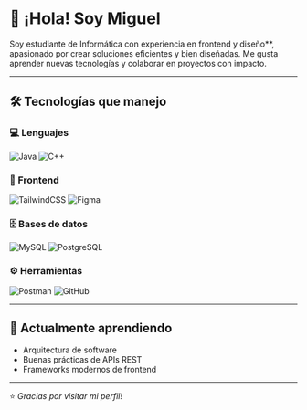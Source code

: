 # 👋 ¡Hola! Soy Miguel

Soy estudiante de Informática con experiencia en frontend y diseño**, apasionado por crear soluciones eficientes y bien diseñadas. Me gusta aprender nuevas tecnologías y colaborar en proyectos con impacto.

---

## 🛠️ Tecnologías que manejo

### 💻 Lenguajes
![Java](https://img.shields.io/badge/Java-007396?logo=java&logoColor=white)
![C++](https://img.shields.io/badge/C%2B%2B-00599C?logo=cplusplus&logoColor=white)

### 🎨 Frontend
![TailwindCSS](https://img.shields.io/badge/TailwindCSS-38B2AC?logo=tailwindcss&logoColor=white)
![Figma](https://img.shields.io/badge/Figma-F24E1E?logo=figma&logoColor=white)

### 🗄️ Bases de datos
![MySQL](https://img.shields.io/badge/MySQL-4479A1?logo=mysql&logoColor=white)
![PostgreSQL](https://img.shields.io/badge/PostgreSQL-336791?logo=postgresql&logoColor=white)

### ⚙️ Herramientas
![Postman](https://img.shields.io/badge/Postman-FF6C37?logo=postman&logoColor=white)
![GitHub](https://img.shields.io/badge/GitHub-181717?logo=github&logoColor=white)

---

## 🌱 Actualmente aprendiendo
- Arquitectura de software  
- Buenas prácticas de APIs REST  
- Frameworks modernos de frontend  

---

⭐️ _Gracias por visitar mi perfil!_
